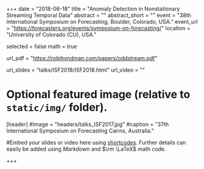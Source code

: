 +++
date = "2018-06-18"
title = "Anomaly Detection in Nonstationary Streaming Temporal Data"
abstract = ""
abstract_short = ""
event = "38th International Symposium on Forecasting, Boulder, Colorado, USA."
event_url = "https://forecasters.org/events/symposium-on-forecasting/"
location = "University of Colorado (CU), USA."


selected = false
math = true

url_pdf = "https://robjhyndman.com/papers/oddstream.pdf"

url_slides = "talks/ISF2018/ISF2018.html"
url_video = ""



# Optional featured image (relative to `static/img/` folder).
[header]
#image = "headers/talks_ISF2017.jpg"
#caption = "37th International Symposium on Forecasting Cairns, Australia."


#Embed your slides or video here using [shortcodes](https://gcushen.github.io/hugo-academic-demo/post/writing-markdown-latex/). Further details can easily be added using *Markdown* and $\rm \LaTeX$ math code. 

+++



